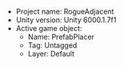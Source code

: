 <!-- UNITY CODE ASSIST INSTRUCTIONS START -->
- Project name: RogueAdjacent
- Unity version: Unity 6000.1.7f1
- Active game object:
  - Name: PrefabPlacer
  - Tag: Untagged
  - Layer: Default
<!-- UNITY CODE ASSIST INSTRUCTIONS END -->